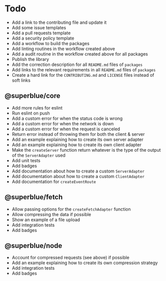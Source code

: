 # Todo

- Add a link to the contributing file and update it
- Add some issue templates
- Add a pull requests template
- Add a security policy template
- Add a workflow to build the packages
- Add linting routines in the workflow created above
- Add a audit routine in the workflow created above for all packages
- Publish the library
- Add the correction description for all `README.md` files of `packages`
- Add links to the relevant requirements in all `README.md` files of `packages`
- Create a hard link for the `CONTRIBUTING.md` and `LICENSE` files instead of soft links

## @superblue/core

- Add more rules for eslint
- Run eslint on push
- Add a custom error for when the status code is wrong
- Add a custom error for when the network is down
- Add a custom error for when the request is canceled
- Return error instead of throwing them for both the client & server
- Add an example explaining how to create its own server adapter
- Add an example explaining how to create its own client adapter
- Make the `createServer` function return whatever is the type of the output of the `ServerAdapter` used 
- Add unit tests
- Add badges
- Add documentation about how to create a custom `ServerAdapter`
- Add documentation about how to create a custom `ClientAdapter`
- Add documentation for `createEventRoute`

## @superblue/fetch

- Allow passing options for the `createFetchAdapter` function
- Allow compressing the data if possible
- Show an example of a file upload
- Add integration tests
- Add badges

## @superblue/node

- Account for compressed requests (see above) if possible
- Add an example explaining how to create its own compression strategy
- Add integration tests
- Add badges